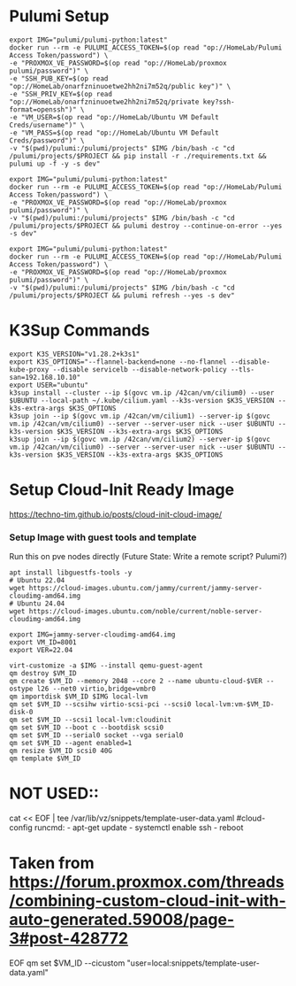 # Pulumi Setup
```
export IMG="pulumi/pulumi-python:latest"
docker run --rm -e PULUMI_ACCESS_TOKEN=$(op read "op://HomeLab/Pulumi Access Token/password") \
-e "PROXMOX_VE_PASSWORD=$(op read "op://HomeLab/proxmox pulumi/password")" \
-e "SSH_PUB_KEY=$(op read "op://HomeLab/onarfzninuoetwe2hh2ni7m52q/public key")" \
-e "SSH_PRIV_KEY=$(op read "op://HomeLab/onarfzninuoetwe2hh2ni7m52q/private key?ssh-format=openssh")" \
-e "VM_USER=$(op read "op://HomeLab/Ubuntu VM Default Creds/username")" \
-e "VM_PASS=$(op read "op://HomeLab/Ubuntu VM Default Creds/password")" \
-v "$(pwd)/pulumi:/pulumi/projects" $IMG /bin/bash -c "cd /pulumi/projects/$PROJECT && pip install -r ./requirements.txt && pulumi up -f -y -s dev"
```
```
export IMG="pulumi/pulumi-python:latest"
docker run --rm -e PULUMI_ACCESS_TOKEN=$(op read "op://HomeLab/Pulumi Access Token/password") \
-e "PROXMOX_VE_PASSWORD=$(op read "op://HomeLab/proxmox pulumi/password")" \
-v "$(pwd)/pulumi:/pulumi/projects" $IMG /bin/bash -c "cd /pulumi/projects/$PROJECT && pulumi destroy --continue-on-error --yes -s dev"
```
```
export IMG="pulumi/pulumi-python:latest"
docker run --rm -e PULUMI_ACCESS_TOKEN=$(op read "op://HomeLab/Pulumi Access Token/password") \
-e "PROXMOX_VE_PASSWORD=$(op read "op://HomeLab/proxmox pulumi/password")" \
-v "$(pwd)/pulumi:/pulumi/projects" $IMG /bin/bash -c "cd /pulumi/projects/$PROJECT && pulumi refresh --yes -s dev"
```
# K3Sup Commands
```
export K3S_VERSION="v1.28.2+k3s1"
export K3S_OPTIONS="--flannel-backend=none --no-flannel --disable-kube-proxy --disable servicelb --disable-network-policy --tls-san=192.168.10.10"
export USER="ubuntu"
k3sup install --cluster --ip $(govc vm.ip /42can/vm/cilium0) --user $UBUNTU --local-path ~/.kube/cilium.yaml --k3s-version $K3S_VERSION --k3s-extra-args $K3S_OPTIONS
k3sup join --ip $(govc vm.ip /42can/vm/cilium1) --server-ip $(govc vm.ip /42can/vm/cilium0) --server --server-user nick --user $UBUNTU --k3s-version $K3S_VERSION --k3s-extra-args $K3S_OPTIONS
k3sup join --ip $(govc vm.ip /42can/vm/cilium2) --server-ip $(govc vm.ip /42can/vm/cilium0) --server --server-user nick --user $UBUNTU --k3s-version $K3S_VERSION --k3s-extra-args $K3S_OPTIONS
```



# Setup Cloud-Init Ready Image
https://techno-tim.github.io/posts/cloud-init-cloud-image/
### Setup Image with guest tools and template
Run this on pve nodes directly (Future State: Write a remote script? Pulumi?)
```
apt install libguestfs-tools -y
# Ubuntu 22.04
wget https://cloud-images.ubuntu.com/jammy/current/jammy-server-cloudimg-amd64.img
# Ubuntu 24.04
wget https://cloud-images.ubuntu.com/noble/current/noble-server-cloudimg-amd64.img

export IMG=jammy-server-cloudimg-amd64.img
export VM_ID=8001
export VER=22.04

virt-customize -a $IMG --install qemu-guest-agent
qm destroy $VM_ID
qm create $VM_ID --memory 2048 --core 2 --name ubuntu-cloud-$VER --ostype l26 --net0 virtio,bridge=vmbr0
qm importdisk $VM_ID $IMG local-lvm
qm set $VM_ID --scsihw virtio-scsi-pci --scsi0 local-lvm:vm-$VM_ID-disk-0
qm set $VM_ID --scsi1 local-lvm:cloudinit
qm set $VM_ID --boot c --bootdisk scsi0
qm set $VM_ID --serial0 socket --vga serial0
qm set $VM_ID --agent enabled=1
qm resize $VM_ID scsi0 40G
qm template $VM_ID

```

# NOT USED::
cat << EOF | tee /var/lib/vz/snippets/template-user-data.yaml
#cloud-config
runcmd:
    - apt-get update
    - systemctl enable ssh
    - reboot
# Taken from https://forum.proxmox.com/threads/combining-custom-cloud-init-with-auto-generated.59008/page-3#post-428772
EOF
qm set $VM_ID --cicustom "user=local:snippets/template-user-data.yaml"